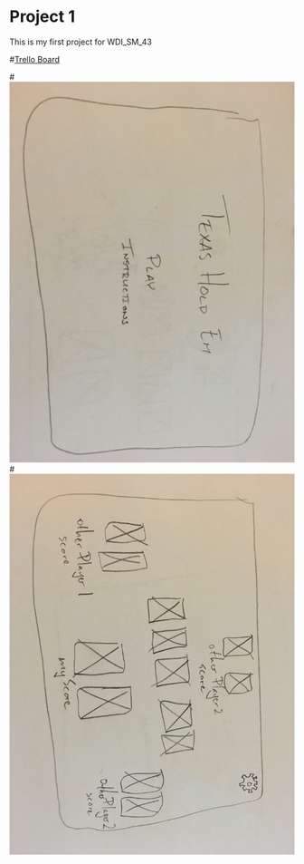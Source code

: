 # Project 1

This is my first project for WDI_SM_43

#[Trello Board](https://trello.com/b/nWphyNx2/project-1-texas-hold-em)

#![Home Wireframe](assets/Home_Screen.JPG)
#![Game Board](assets/Game_Board.JPG)